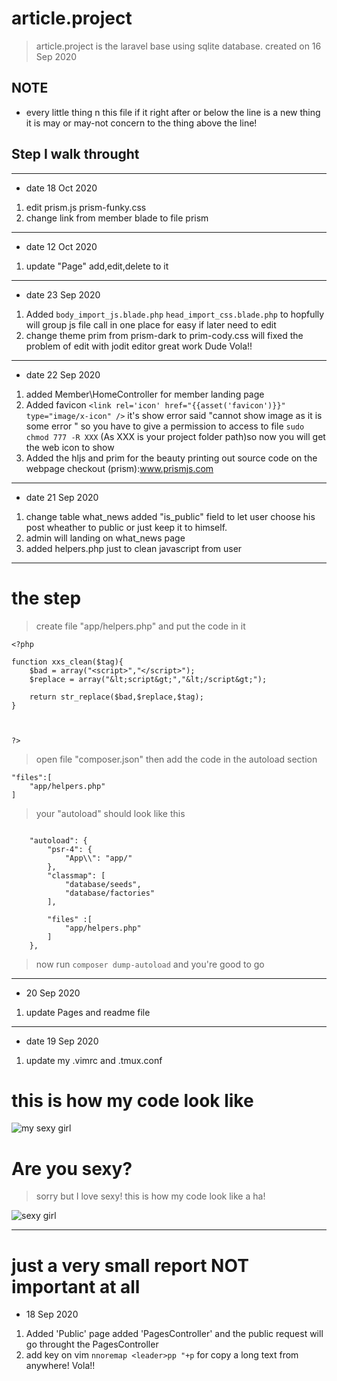 # article.project


> article.project is the laravel base using sqlite database.
> created on 16 Sep 2020


##  NOTE

-   every little thing n this file if it right after or below the line is a new thing it is may or may-not concern to the thing above the line!




## Step I walk throught

---

- date 18 Oct 2020
1.  edit prism.js prism-funky.css
2.  change link from member blade to file prism


---
-   date 12 Oct 2020
1.  update "Page" add,edit,delete to it


---

-   date 23 Sep 2020

1.  Added `body_import_js.blade.php` `head_import_css.blade.php`  to hopfully will group js file call in one place
for easy if later need to edit
2.  change theme prim from prism-dark to prim-cody.css will fixed the problem of edit with jodit editor great work Dude Vola!!


---
-   date 22 Sep 2020
1.  added Member\HomeController for member landing page
2.  Added favicon `<link rel='icon' href="{{asset('favicon')}}" type="image/x-icon" />` it's show error said "cannot show image as it is some error " so you have to give a permission to access to file `sudo chmod 777 -R XXX` (As XXX is your project folder path)so now you will get the web icon to show
3.  Added the hljs and prim for the beauty printing out source code on the webpage
checkout (prism):www.prismjs.com



---
- date 21 Sep 2020
1.  change table what_news added "is_public" field
to let user choose his post wheather to public or just keep it to himself.
2.  admin will landing on what_news page
3.  added helpers.php just to clean javascript from user






---



#   the step

>   create file "app/helpers.php" and put the code in it

```
<?php

function xxs_clean($tag){
    $bad = array("<script>","</script>");
    $replace = array("&lt;script&gt;","&lt;/script&gt;");

    return str_replace($bad,$replace,$tag);
}



?>

```


>  open file "composer.json" then add the code in the autoload section



```
"files":[
    "app/helpers.php"
]
```


>   your "autoload" should look like this

```

    "autoload": {
        "psr-4": {
            "App\\": "app/"
        },
        "classmap": [
            "database/seeds",
            "database/factories"
        ],

        "files" :[
            "app/helpers.php"
        ]
    },

```



>   now run `composer dump-autoload` and you're good to go


---

-   20 Sep 2020
1. update Pages and readme file




---
-   date 19 Sep 2020
1.  update my .vimrc and .tmux.conf





#   this is how my code look like

[pic_1]:https://i.pinimg.com/564x/c4/82/8c/c4828c282ecddc27d394d2b1ede67e45.jpg
![my sexy girl][pic_1]



#   Are you sexy?

>   sorry but I love sexy!
>   this is how my code look like a ha!


[sexy_girl]:https://encrypted-tbn0.gstatic.com/images?q=tbn%3AANd9GcQ2v_MVwJg7QBbWU5BmZxaoxkjhgocizqczEA&usqp=CAU
![sexy girl][sexy_girl]



---

#   just a very small report NOT important at all



-   18 Sep 2020
1.  Added 'Public' page added 'PagesController' and the public request will go throught the PagesController
2.  add key on vim `nnoremap <leader>pp "+p` for copy a long text from anywhere! Vola!!



